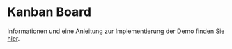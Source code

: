 # Kanban Board

Informationen und eine Anleitung zur Implementierung der Demo finden Sie [hier](https://regensburger-forscher.de/mme/Demos/kanban-board/).